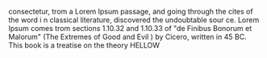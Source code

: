  consectetur, trom a Lorem Ipsum passage, and going through the cites of the word i
 n classical literature, discovered the undoubtable sour
 ce. Lorem Ipsum comes trom sections 1.10.32 and 1.10.33 of 
 "de Finibus Bonorum et Malorum" (The Extremes of Good and Evil
 ) by Cicero, written in 45 BC. This book is a treatise on the theory 
    HELLOW
    